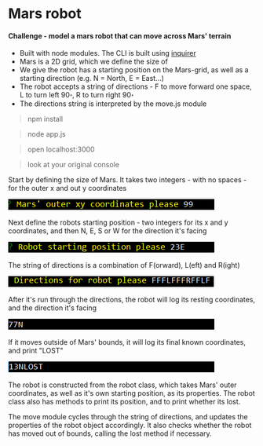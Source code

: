 Mars robot
=================

#### Challenge - model a mars robot that can move across Mars' terrain

* Built with node modules. The CLI is built using [inquirer](https://www.npmjs.com/package/inquirer) 
* Mars is a 2D grid, which we define the size of
* We give the robot has a starting position on the Mars-grid, as well as a starting direction (e.g. N = North, E = East...)
* The robot accepts a string of directions - F to move forward one space, L to turn left 90&#x0970;, R to turn right 90&#x0970;
* The directions string is interpreted by the move.js module

> npm install

> node app.js

> open localhost:3000

> look at your original console

Start by defining the size of Mars. It takes two integers - with no spaces - for the outer x and out y coordinates

![img1]

Next define the robots starting position - two integers for its x and y coordinates, and then N, E, S or W for the direction it's facing

![img2]

The string of directions is a combination of F(orward), L(eft) and R(ight)

![img3]

After it's run through the directions, the robot will log its resting coordinates, and the direction it's facing

![img4]

If it moves outside of Mars' bounds, it will log its final known coordinates, and print "LOST"

![img5]

The robot is constructed from the robot class, which takes Mars' outer coordinates, as well as it's own starting position, as its properties. The robot class also has methods to print its position, and to print whether its lost.

The move module cycles through the string of directions, and updates the properties of the robot object accordingly. It also checks whether the robot has moved out of bounds, calling the lost method if necessary.

[img1]: https://github.com/ckpantelides/mars-robot/blob/assets/images/mars1.png
[img2]: https://github.com/ckpantelides/mars-robot/blob/assets/images/mars2.png
[img3]: https://github.com/ckpantelides/mars-robot/blob/assets/images/mars3.png
[img4]: https://github.com/ckpantelides/mars-robot/blob/assets/images/mars4.png
[img5]: https://github.com/ckpantelides/mars-robot/blob/assets/images/mars5.png
